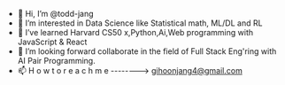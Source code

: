 - 👋 Hi, I’m @todd-jang
- 👀 I’m interested in Data Science like Statistical math, ML/DL and RL
- 🌱 I’ve learned Harvard CS50 x,Python,Ai,Web programming with JavaScript & React
- 💞️ I’m looking forward collaborate in the field of Full Stack Eng'ring with AI Pair Programming.
- 📫 H o w   t o   r e a c h   m e   -------->     gihoonjang4@gmail.com

<!---
todd-jang/todd-jang is a ✨ special ✨ repository because its `README.md` (this file) appears on your GitHub profile.
You can click the Preview link to take a look at your changes.
--->
